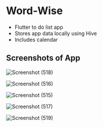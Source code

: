 # Word-Wise

* Flutter to do list app 
* Stores app data locally using Hive
* Includes calendar

## Screenshots of App

![Screenshot (518)](https://github.com/Sai42021/Word-Wise/assets/83239286/635e9a76-97be-46a4-bc0b-08d46442c91e)

![Screenshot (516)](https://github.com/Sai42021/Word-Wise/assets/83239286/69514adf-47dd-4c1a-a6a7-baadbd34c847)

![Screenshot (515)](https://github.com/Sai42021/Word-Wise/assets/83239286/b0d4be4f-6c59-478d-a6fe-a1ccdae9cd42)

![Screenshot (517)](https://github.com/Sai42021/Word-Wise/assets/83239286/d1240455-af2b-4ec7-a519-5ef069a25989)

![Screenshot (519)](https://github.com/Sai42021/Word-Wise/assets/83239286/48cf6bd5-5095-40ad-8c03-4eff248ddcd1)
